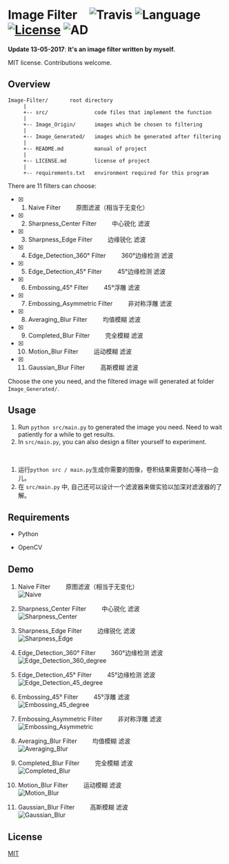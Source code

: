 # Image Filter　![Travis](https://img.shields.io/travis/rust-lang/rust/master.svg) ![Language](https://img.shields.io/badge/language-Python-orange.svg) [![License](https://img.shields.io/badge/license-MIT-blue.svg)](./LICENSE.md) ![AD](https://img.shields.io/badge/东半球最好的-图像滤波器-pink.svg)
 
__Update 13-05-2017__:   __It's an image filter written by myself.__

MIT license. Contributions welcome.

## Overview

	Image-Filter/       root directory
	     |
	     +-- src/               code files that implement the function
	     |
	     +-- Image_Origin/      images which be chosen to filtering
	     |
	     +-- Image_Generated/   images which be generated after filtering
	     |
	     +-- README.md          manual of project
	     |
	     +-- LICENSE.md         license of project
	     |
	     +-- requirements.txt   environment required for this program

There are 11 filters can choose:

- [x] 1. Naive Filter  &emsp;&emsp; 原图滤波（相当于无变化）
- [x] 2. Sharpness_Center Filter  &emsp;&emsp; 中心锐化 滤波
- [x] 3. Sharpness_Edge Filter  &emsp;&emsp; 边缘锐化 滤波
- [x] 4. Edge_Detection_360° Filter  &emsp;&emsp; 360°边缘检测 滤波
- [x] 5. Edge_Detection_45° Filter  &emsp;&emsp; 45°边缘检测 滤波
- [x] 6. Embossing_45° Filter  &emsp;&emsp; 45°浮雕 滤波
- [x] 7. Embossing_Asymmetric Filter  &emsp;&emsp; 非对称浮雕 滤波
- [x] 8. Averaging_Blur Filter  &emsp;&emsp; 均值模糊 滤波
- [x] 9. Completed_Blur Filter  &emsp;&emsp; 完全模糊 滤波
- [x] 10. Motion_Blur Filter  &emsp;&emsp; 运动模糊 滤波
- [x] 11. Gaussian_Blur Filter  &emsp;&emsp; 高斯模糊 滤波

Choose the one you need, and the filtered image will generated at folder ```Image_Generated/```.

## Usage 

1. Run ```python src/main.py``` to generated the image you need. Need to wait patiently for a while to get results.
2. In ```src/main.py```, you can also design a filter yourself to experiment.

<br>

1. 运行```python src / main.py```生成你需要的图像，卷积结果需要耐心等待一会儿。
2. 在 ```src/main.py``` 中, 自己还可以设计一个滤波器来做实验以加深对滤波器的了解。

## Requirements

   * Python

   * OpenCV

## Demo



1. Naive Filter  &emsp;&emsp; 原图滤波（相当于无变化）<br>
![Naive](https://github.com/JNingWei/Image-Filter/blob/master/Image_Generated/Naive.jpg)


2. Sharpness_Center Filter  &emsp;&emsp; 中心锐化 滤波<br>
![Sharpness_Center](https://github.com/JNingWei/Image-Filter/blob/master/Image_Generated/Sharpness_Center.jpg)

3. Sharpness_Edge Filter  &emsp;&emsp; 边缘锐化 滤波<br>
![Sharpness_Edge](https://github.com/JNingWei/Image-Filter/blob/master/Image_Generated/Sharpness_Edge.jpg)

4. Edge_Detection_360° Filter  &emsp;&emsp; 360°边缘检测 滤波<br>
![Edge_Detection_360_degree](https://github.com/JNingWei/Image-Filter/blob/master/Image_Generated/Edge_Detection_360_degree.jpg)

5. Edge_Detection_45° Filter  &emsp;&emsp; 45°边缘检测 滤波<br>
![Edge_Detection_45_degree](https://github.com/JNingWei/Image-Filter/blob/master/Image_Generated/Edge_Detection_45_degree.jpg)

6. Embossing_45° Filter  &emsp;&emsp; 45°浮雕 滤波<br>
![Embossing_45_degree](https://github.com/JNingWei/Image-Filter/blob/master/Image_Generated/Embossing_45_degree.jpg)

7. Embossing_Asymmetric Filter  &emsp;&emsp; 非对称浮雕 滤波<br>
![Embossing_Asymmetric](https://github.com/JNingWei/Image-Filter/blob/master/Image_Generated/Embossing_Asymmetric.jpg)

8. Averaging_Blur Filter  &emsp;&emsp; 均值模糊 滤波<br>
![Averaging_Blur](https://github.com/JNingWei/Image-Filter/blob/master/Image_Generated/Averaging_Blur.jpg)

9. Completed_Blur Filter  &emsp;&emsp; 完全模糊 滤波<br>
![Completed_Blur](https://github.com/JNingWei/Image-Filter/blob/master/Image_Generated/Completed_Blur.jpg)

10. Motion_Blur Filter  &emsp;&emsp; 运动模糊 滤波<br>
![Motion_Blur](https://github.com/JNingWei/Image-Filter/blob/master/Image_Generated/Motion_Blur.jpg)

11. Gaussian_Blur Filter  &emsp;&emsp; 高斯模糊 滤波<br>
![Gaussian_Blur](https://github.com/JNingWei/Image-Filter/blob/master/Image_Generated/Gaussian_Blur.jpg)

## License

[MIT](https://github.com/parnec/Image_Algorithm_Toolbox/blob/master/LICENSE.md)
